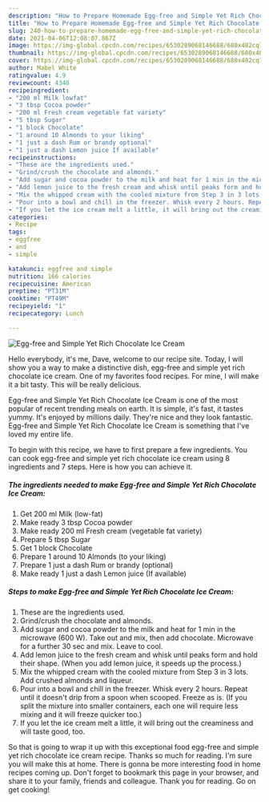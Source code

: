 ```yaml
---
description: "How to Prepare Homemade Egg-free and Simple Yet Rich Chocolate Ice Cream"
title: "How to Prepare Homemade Egg-free and Simple Yet Rich Chocolate Ice Cream"
slug: 240-how-to-prepare-homemade-egg-free-and-simple-yet-rich-chocolate-ice-cream
date: 2021-04-06T12:08:07.867Z
image: https://img-global.cpcdn.com/recipes/6530289068146688/680x482cq70/egg-free-and-simple-yet-rich-chocolate-ice-cream-recipe-main-photo.jpg
thumbnail: https://img-global.cpcdn.com/recipes/6530289068146688/680x482cq70/egg-free-and-simple-yet-rich-chocolate-ice-cream-recipe-main-photo.jpg
cover: https://img-global.cpcdn.com/recipes/6530289068146688/680x482cq70/egg-free-and-simple-yet-rich-chocolate-ice-cream-recipe-main-photo.jpg
author: Mabel White
ratingvalue: 4.9
reviewcount: 4340
recipeingredient:
- "200 ml Milk lowfat"
- "3 tbsp Cocoa powder"
- "200 ml Fresh cream vegetable fat variety"
- "5 tbsp Sugar"
- "1 block Chocolate"
- "1 around 10 Almonds to your liking"
- "1 just a dash Rum or brandy optional"
- "1 just a dash Lemon juice If available"
recipeinstructions:
- "These are the ingredients used."
- "Grind/crush the chocolate and almonds."
- "Add sugar and cocoa powder to the milk and heat for 1 min in the microwave (600 W). Take out and mix, then add chocolate. Microwave for a further 30 sec and mix. Leave to cool."
- "Add lemon juice to the fresh cream and whisk until peaks form and hold their shape. (When you add lemon juice, it speeds up the process.)"
- "Mix the whipped cream with the cooled mixture from Step 3 in 3 lots. Add crushed almonds and liqueur."
- "Pour into a bowl and chill in the freezer. Whisk every 2 hours. Repeat until it doesn&#39;t drip from a spoon when scooped. Freeze as is. (If you split the mixture into smaller containers, each one will require less mixing and it will freeze quicker too.)"
- "If you let the ice cream melt a little, it will bring out the creaminess and will taste good, too."
categories:
- Recipe
tags:
- eggfree
- and
- simple

katakunci: eggfree and simple 
nutrition: 166 calories
recipecuisine: American
preptime: "PT31M"
cooktime: "PT49M"
recipeyield: "1"
recipecategory: Lunch

---
```



![Egg-free and Simple Yet Rich Chocolate Ice Cream](https://img-global.cpcdn.com/recipes/6530289068146688/680x482cq70/egg-free-and-simple-yet-rich-chocolate-ice-cream-recipe-main-photo.jpg)

Hello everybody, it's me, Dave, welcome to our recipe site. Today, I will show you a way to make a distinctive dish, egg-free and simple yet rich chocolate ice cream. One of my favorites food recipes. For mine, I will make it a bit tasty. This will be really delicious.



Egg-free and Simple Yet Rich Chocolate Ice Cream is one of the most popular of recent trending meals on earth. It is simple, it's fast, it tastes yummy. It's enjoyed by millions daily. They're nice and they look fantastic. Egg-free and Simple Yet Rich Chocolate Ice Cream is something that I've loved my entire life.


To begin with this recipe, we have to first prepare a few ingredients. You can cook egg-free and simple yet rich chocolate ice cream using 8 ingredients and 7 steps. Here is how you can achieve it.

<!--inarticleads1-->

##### The ingredients needed to make Egg-free and Simple Yet Rich Chocolate Ice Cream:

1. Get 200 ml Milk (low-fat)
1. Make ready 3 tbsp Cocoa powder
1. Make ready 200 ml Fresh cream (vegetable fat variety)
1. Prepare 5 tbsp Sugar
1. Get 1 block Chocolate
1. Prepare 1 around 10 Almonds (to your liking)
1. Prepare 1 just a dash Rum or brandy (optional)
1. Make ready 1 just a dash Lemon juice (If available)




<!--inarticleads2-->

##### Steps to make Egg-free and Simple Yet Rich Chocolate Ice Cream:

1. These are the ingredients used.
1. Grind/crush the chocolate and almonds.
1. Add sugar and cocoa powder to the milk and heat for 1 min in the microwave (600 W). Take out and mix, then add chocolate. Microwave for a further 30 sec and mix. Leave to cool.
1. Add lemon juice to the fresh cream and whisk until peaks form and hold their shape. (When you add lemon juice, it speeds up the process.)
1. Mix the whipped cream with the cooled mixture from Step 3 in 3 lots. Add crushed almonds and liqueur.
1. Pour into a bowl and chill in the freezer. Whisk every 2 hours. Repeat until it doesn&#39;t drip from a spoon when scooped. Freeze as is. (If you split the mixture into smaller containers, each one will require less mixing and it will freeze quicker too.)
1. If you let the ice cream melt a little, it will bring out the creaminess and will taste good, too.




So that is going to wrap it up with this exceptional food egg-free and simple yet rich chocolate ice cream recipe. Thanks so much for reading. I'm sure you will make this at home. There is gonna be more interesting food in home recipes coming up. Don't forget to bookmark this page in your browser, and share it to your family, friends and colleague. Thank you for reading. Go on get cooking!
